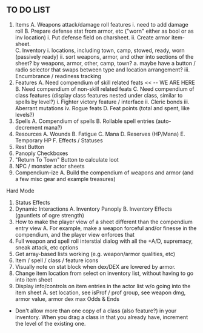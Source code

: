 
## TO DO LIST

1. Items
  A. Weapons attack/damage roll features
    i. need to add damage roll
  B. Prepare defense stat from armor, etc ("worn" either as bool or as inv location)
    i. Put defense field on charsheet.
    ii. Create armor item-sheet.    
  C. Inventory
    i. locations, including town, camp, stowed, ready, worn (passively ready) 
    ii. sort weapons, armor, and other into sections of the sheet?  by weapons, armor, other, camp, town?
      a. maybe have a button / radio selector that swaps between type and location arrangement?
    iii. Encumbrance / readiness tracking
2. Features
  A. Need compendium of skill related feats     << -- WE ARE HERE
  B. Need compendium of non-skill related feats
  C. Need compendium of class features (display class features nested under class, similar to spells by level?)
    i. Fighter victory feature / interface
    ii. Cleric bonds
    iii. Aberrant mutations
    iv. Rogue feats
  D. Feat points (total and spent, like levels?)
3. Spells
  A. Compendium of spells
  B. Rollable spell entries (auto-decrement mana?)
4. Resources
  A. Wounds
  B. Fatigue
  C. Mana
  D. Reserves (HP/Mana)
  E. Temporary HP
  F. Effects / Statuses
5. Rest Button
6. Panoply Checkboxes
7. "Return To Town" Button to calculate loot
8. NPC / monster actor sheets
9. Compendium-ize 
  A. Build the compendium of weapons and armor (and a few misc gear and example treasures)

Hard Mode

1. Status Effects
2. Dynamic Interactions
  A. Inventory Panoply
  B. Inventory Effects (gauntlets of ogre strength)
3. How to make the player view of a sheet different than the compendium entry view
  A. For example, make a weapon forceful and/or finesse in the compendium, and the player view enforces that
4. Full weapon and spell roll interstial dialog with all the +A/D, supremacy, sneak attack, etc options
5. Get array-based lists working (e.g. weapon/armor qualities, etc)
6. Item / spell / class / feature icons
7. Visually note on stat block when dex/DEX are lowered by armor.
8. Change item location from select on inventory list, without having to go into item sheet
9. Display info/controls on item entries in the actor list w/o going into the item sheet
  A. set location, see isProf / prof group, see weapon dmg, armor value, armor dex max
Odds & Ends
- Don't allow more than one copy of a class (also feature?) in your inventory.  When you drag a class in that you
already have, increment the level of the existing one.